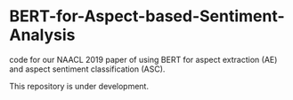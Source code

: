 # BERT-for-Aspect-based-Sentiment-Analysis
code for our NAACL 2019 paper of using BERT for aspect extraction (AE) and aspect sentiment classification (ASC).

This repository is under development.
